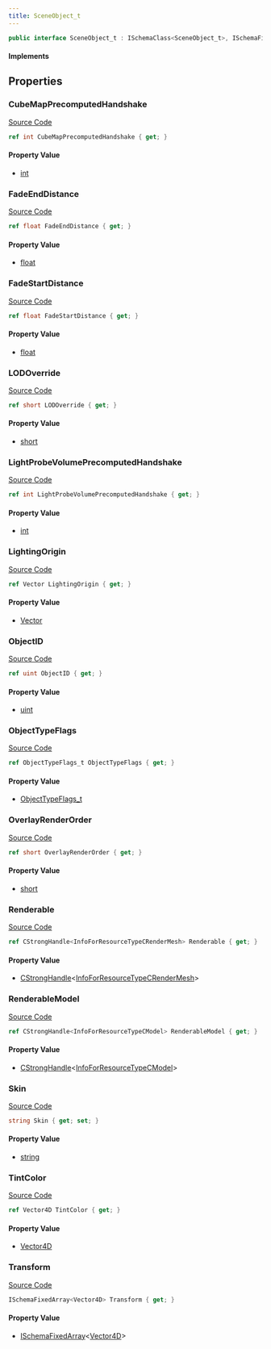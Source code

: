 ```yaml
---
title: SceneObject_t
---
```


```csharp
public interface SceneObject_t : ISchemaClass<SceneObject_t>, ISchemaField, ISchemaClass, INativeHandle
```

#### Implements

## Properties

### CubeMapPrecomputedHandshake

[Source Code](https://github.com/swiftly-solution/swiftlys2/blob/main/managed/src/SwiftlyS2.Generated/Schemas/Interfaces/SceneObject_t.cs#L37)

```csharp
ref int CubeMapPrecomputedHandshake { get; }
```

#### Property Value

- [int](https://learn.microsoft.com/dotnet/api/system.int32)

### FadeEndDistance

[Source Code](https://github.com/swiftly-solution/swiftlys2/blob/main/managed/src/SwiftlyS2.Generated/Schemas/Interfaces/SceneObject_t.cs#L23)

```csharp
ref float FadeEndDistance { get; }
```

#### Property Value

- [float](https://learn.microsoft.com/dotnet/api/system.single)

### FadeStartDistance

[Source Code](https://github.com/swiftly-solution/swiftlys2/blob/main/managed/src/SwiftlyS2.Generated/Schemas/Interfaces/SceneObject_t.cs#L21)

```csharp
ref float FadeStartDistance { get; }
```

#### Property Value

- [float](https://learn.microsoft.com/dotnet/api/system.single)

### LODOverride

[Source Code](https://github.com/swiftly-solution/swiftlys2/blob/main/managed/src/SwiftlyS2.Generated/Schemas/Interfaces/SceneObject_t.cs#L35)

```csharp
ref short LODOverride { get; }
```

#### Property Value

- [short](https://learn.microsoft.com/dotnet/api/system.int16)

### LightProbeVolumePrecomputedHandshake

[Source Code](https://github.com/swiftly-solution/swiftlys2/blob/main/managed/src/SwiftlyS2.Generated/Schemas/Interfaces/SceneObject_t.cs#L39)

```csharp
ref int LightProbeVolumePrecomputedHandshake { get; }
```

#### Property Value

- [int](https://learn.microsoft.com/dotnet/api/system.int32)

### LightingOrigin

[Source Code](https://github.com/swiftly-solution/swiftlys2/blob/main/managed/src/SwiftlyS2.Generated/Schemas/Interfaces/SceneObject_t.cs#L31)

```csharp
ref Vector LightingOrigin { get; }
```

#### Property Value

- [Vector](/docs/api/shared/natives/vector)

### ObjectID

[Source Code](https://github.com/swiftly-solution/swiftlys2/blob/main/managed/src/SwiftlyS2.Generated/Schemas/Interfaces/SceneObject_t.cs#L17)

```csharp
ref uint ObjectID { get; }
```

#### Property Value

- [uint](https://learn.microsoft.com/dotnet/api/system.uint32)

### ObjectTypeFlags

[Source Code](https://github.com/swiftly-solution/swiftlys2/blob/main/managed/src/SwiftlyS2.Generated/Schemas/Interfaces/SceneObject_t.cs#L29)

```csharp
ref ObjectTypeFlags_t ObjectTypeFlags { get; }
```

#### Property Value

- [ObjectTypeFlags_t](/docs/api/shared/schemadefinitions/objecttypeflags_t)

### OverlayRenderOrder

[Source Code](https://github.com/swiftly-solution/swiftlys2/blob/main/managed/src/SwiftlyS2.Generated/Schemas/Interfaces/SceneObject_t.cs#L33)

```csharp
ref short OverlayRenderOrder { get; }
```

#### Property Value

- [short](https://learn.microsoft.com/dotnet/api/system.int16)

### Renderable

[Source Code](https://github.com/swiftly-solution/swiftlys2/blob/main/managed/src/SwiftlyS2.Generated/Schemas/Interfaces/SceneObject_t.cs#L43)

```csharp
ref CStrongHandle<InfoForResourceTypeCRenderMesh> Renderable { get; }
```

#### Property Value

- [CStrongHandle](/docs/api/shared/natives/cstronghandle-1)<[InfoForResourceTypeCRenderMesh](/docs/api/shared/schemadefinitions/infoforresourcetypecrendermesh)>

### RenderableModel

[Source Code](https://github.com/swiftly-solution/swiftlys2/blob/main/managed/src/SwiftlyS2.Generated/Schemas/Interfaces/SceneObject_t.cs#L41)

```csharp
ref CStrongHandle<InfoForResourceTypeCModel> RenderableModel { get; }
```

#### Property Value

- [CStrongHandle](/docs/api/shared/natives/cstronghandle-1)<[InfoForResourceTypeCModel](/docs/api/shared/schemadefinitions/infoforresourcetypecmodel)>

### Skin

[Source Code](https://github.com/swiftly-solution/swiftlys2/blob/main/managed/src/SwiftlyS2.Generated/Schemas/Interfaces/SceneObject_t.cs#L27)

```csharp
string Skin { get; set; }
```

#### Property Value

- [string](https://learn.microsoft.com/dotnet/api/system.string)

### TintColor

[Source Code](https://github.com/swiftly-solution/swiftlys2/blob/main/managed/src/SwiftlyS2.Generated/Schemas/Interfaces/SceneObject_t.cs#L25)

```csharp
ref Vector4D TintColor { get; }
```

#### Property Value

- [Vector4D](/docs/api/shared/natives/vector4d)

### Transform

[Source Code](https://github.com/swiftly-solution/swiftlys2/blob/main/managed/src/SwiftlyS2.Generated/Schemas/Interfaces/SceneObject_t.cs#L19)

```csharp
ISchemaFixedArray<Vector4D> Transform { get; }
```

#### Property Value

- [ISchemaFixedArray](/docs/api/shared/schemas/ischemafixedarray-1)<[Vector4D](/docs/api/shared/natives/vector4d)>

